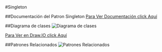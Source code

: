 #Singleton

##Documentación del Patron Singleton
[Para Ver Documentación click Aquí](https://drive.google.com/open?id=14cePFawdiALuEoWBWRvOqhgxMy30WARlO163FIvn3Ag)

##Diagrama de clases
![Diagrama de clases](https://lh3.googleusercontent.com/d/1FyGyyoLJO6fOWSszNA-cx1BXUXgHTvK8)

[Para Ver en Draw.IO click Aquí](https://drive.google.com/file/d/1FyGyyoLJO6fOWSszNA-cx1BXUXgHTvK8/view?usp=sharing)


##Patrones Relacionados
![Patrones Relacionados](https://lh3.googleusercontent.com/d/1s_ee2twRnWynxa-Tq3JBODFfLpDnXeOF)